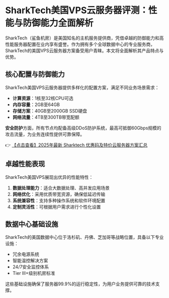 # SharkTech美国VPS云服务器评测：性能与防御能力全面解析

SharkTech（鲨鱼机房）是美国知名的主机服务提供商，凭借卓越的防御能力和高性能服务器配置在业内享有盛誉。作为拥有多个全球数据中心的专业服务商，SharkTech的美国VPS云服务器方案备受用户青睐。本文将全面解析其产品特点与优势。

## 核心配置与防御能力

SharkTech美国VPS云服务器提供多样化的配置方案，满足不同业务场景需求：

- **计算资源**：1核至32核CPU可选
- **内存容量**：2GB至64GB
- **存储方案**：40GB至2000GB SSD硬盘
- **网络流量**：4TB至300TB带宽配额

**安全防护**方面，所有节点均配备高级DDoS防护系统，最高可抵御60Gbps规模的攻击流量，为业务连续性提供可靠保障。

👉 [【点击查看】2025年最新 Sharktech 优惠码及特价云服务器方案汇总](https://bit.ly/Sharktech)

## 卓越性能表现

SharkTech美国VPS展现出优异的性能特性：

1. **数据处理能力**：适合大数据处理、高并发应用场景
2. **网络优化**：采用优质带宽资源，确保低延迟传输
3. **系统兼容性**：支持多种操作系统和软件环境配置
4. **定制灵活性**：可根据用户需求进行个性化设置

## 数据中心基础设施

SharkTech的美国数据中心位于洛杉矶、丹佛、芝加哥等战略位置，具备以下专业设施：

- 冗余电源系统
- 智能温控解决方案
- 24/7安全监控体系
- Tier III+级别机房标准

这些基础设施确保了服务器99.9%的运行稳定性，为用户业务提供可靠的技术支撑。